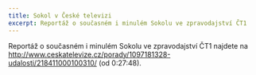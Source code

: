 ```yaml
---
title: Sokol v České televizi
excerpt: Reportáž o současném i minulém Sokolu ve zpravodajství ČT1
---
```


Reportáž o současném i minulém Sokolu ve zpravodajství ČT1 najdete na <http://www.ceskatelevize.cz/porady/1097181328-udalosti/218411000100310/> (od 0:27:48).